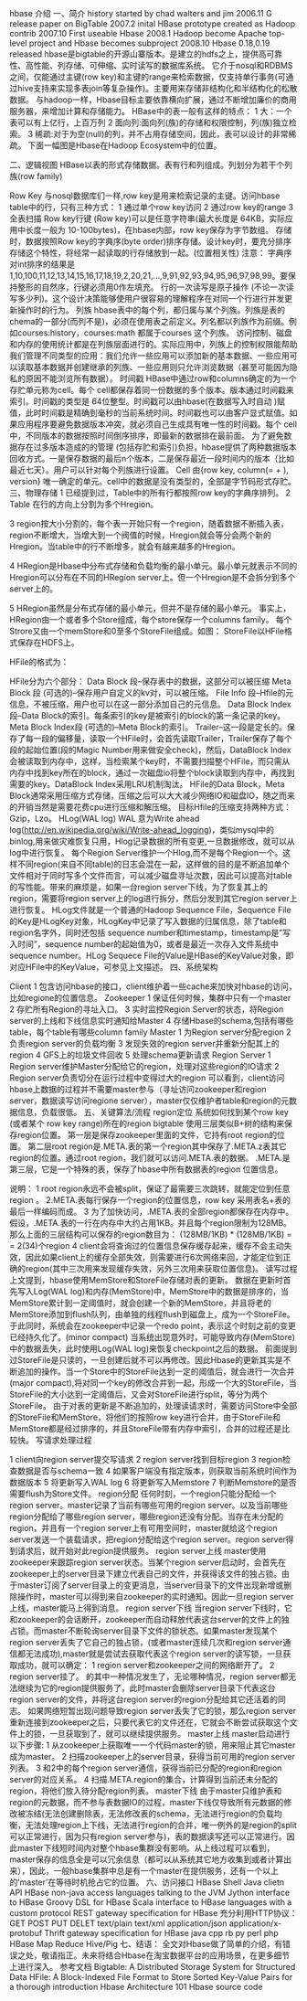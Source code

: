 hbase 介绍
一、简介
history
started by chad walters and jim
2006.11 G release paper on BigTable
2007.2 inital HBase prototype created as Hadoop contrib
2007.10 First useable Hbase
2008.1 Hadoop become Apache top-level project and Hbase becomes subproject
2008.10 Hbase 0.18,0.19 released
hbase是bigtable的开源山寨版本。是建立的hdfs之上，提供高可靠性、高性能、列存储、可伸缩、实时读写的数据库系统。
它介于nosql和RDBMS之间，仅能通过主键(row key)和主键的range来检索数据，仅支持单行事务(可通过hive支持来实现多表join等复杂操作)。主要用来存储非结构化和半结构化的松散数据。
与hadoop一样，Hbase目标主要依靠横向扩展，通过不断增加廉价的商用服务器，来增加计算和存储能力。
HBase中的表一般有这样的特点：
1 大：一个表可以有上亿行，上百万列
2 面向列:面向列(族)的存储和权限控制，列(族)独立检索。
3 稀疏:对于为空(null)的列，并不占用存储空间，因此，表可以设计的非常稀疏。
下面一幅图是Hbase在Hadoop Ecosystem中的位置。

二、逻辑视图
HBase以表的形式存储数据。表有行和列组成。列划分为若干个列族(row family)

Row Key
与nosql数据库们一样,row key是用来检索记录的主键。访问hbase table中的行，只有三种方式：
1 通过单个row key访问
2 通过row key的range
3 全表扫描
Row key行键 (Row key)可以是任意字符串(最大长度是 64KB，实际应用中长度一般为 10-100bytes)，在hbase内部，row key保存为字节数组。
存储时，数据按照Row key的字典序(byte order)排序存储。设计key时，要充分排序存储这个特性，将经常一起读取的行存储放到一起。(位置相关性)
注意：
字典序对int排序的结果是1,10,100,11,12,13,14,15,16,17,18,19,2,20,21,…,9,91,92,93,94,95,96,97,98,99。要保持整形的自然序，行键必须用0作左填充。
行的一次读写是原子操作 (不论一次读写多少列)。这个设计决策能够使用户很容易的理解程序在对同一个行进行并发更新操作时的行为。
列族
hbase表中的每个列，都归属与某个列族。列族是表的chema的一部分(而列不是)，必须在使用表之前定义。列名都以列族作为前缀。例如courses:history，courses:math
都属于courses 这个列族。
访问控制、磁盘和内存的使用统计都是在列族层面进行的。实际应用中，列族上的控制权限能帮助我们管理不同类型的应用：我们允许一些应用可以添加新的基本数据、一些应用可以读取基本数据并创建继承的列族、一些应用则只允许浏览数据（甚至可能因为隐私的原因不能浏览所有数据）。
时间戳
HBase中通过row和columns确定的为一个存贮单元称为cell。每个 cell都保存着同一份数据的多个版本。版本通过时间戳来索引。时间戳的类型是 64位整型。时间戳可以由hbase(在数据写入时自动 )赋值，此时时间戳是精确到毫秒的当前系统时间。时间戳也可以由客户显式赋值。如果应用程序要避免数据版本冲突，就必须自己生成具有唯一性的时间戳。每个 cell中，不同版本的数据按照时间倒序排序，即最新的数据排在最前面。
为了避免数据存在过多版本造成的的管理 (包括存贮和索引)负担，hbase提供了两种数据版本回收方式。一是保存数据的最后n个版本，二是保存最近一段时间内的版本（比如最近七天）。用户可以针对每个列族进行设置。
Cell
由{row key, column(=<family> + <label>), version} 唯一确定的单元。cell中的数据是没有类型的，全部是字节码形式存贮。
三、物理存储
1 已经提到过，Table中的所有行都按照row key的字典序排列。
2 Table 在行的方向上分割为多个Hregion。

3 region按大小分割的，每个表一开始只有一个region，随着数据不断插入表，region不断增大，当增大到一个阀值的时候，Hregion就会等分会两个新的Hregion。当table中的行不断增多，就会有越来越多的Hregion。

4 HRegion是Hbase中分布式存储和负载均衡的最小单元。最小单元就表示不同的Hregion可以分布在不同的HRegion server上。但一个Hregion是不会拆分到多个server上的。


5 HRegion虽然是分布式存储的最小单元，但并不是存储的最小单元。
事实上，HRegion由一个或者多个Store组成，每个store保存一个columns family。
每个Strore又由一个memStore和0至多个StoreFile组成。如图：
StoreFile以HFile格式保存在HDFS上。

HFile的格式为：

 
HFile分为六个部分：
Data Block 段–保存表中的数据，这部分可以被压缩
Meta Block 段 (可选的)–保存用户自定义的kv对，可以被压缩。
File Info 段–Hfile的元信息，不被压缩，用户也可以在这一部分添加自己的元信息。
Data Block Index 段–Data Block的索引。每条索引的key是被索引的block的第一条记录的key。
Meta Block Index段 (可选的)–Meta Block的索引。
Trailer–这一段是定长的。保存了每一段的偏移量，读取一个HFile时，会首先读取Trailer，Trailer保存了每个段的起始位置(段的Magic Number用来做安全check)，然后，DataBlock Index会被读取到内存中，这样，当检索某个key时，不需要扫描整个HFile，而只需从内存中找到key所在的block，通过一次磁盘io将整个block读取到内存中，再找到需要的key。DataBlock Index采用LRU机制淘汰。
HFile的Data Block，Meta Block通常采用压缩方式存储，压缩之后可以大大减少网络IO和磁盘IO，随之而来的开销当然是需要花费cpu进行压缩和解压缩。
目标Hfile的压缩支持两种方式：Gzip，Lzo。
HLog(WAL log)
WAL 意为Write ahead log(http://en.wikipedia.org/wiki/Write-ahead_logging)，类似mysql中的binlog,用来做灾难恢复只用，Hlog记录数据的所有变更,一旦数据修改，就可以从log中进行恢复。
每个Region Server维护一个Hlog,而不是每个Region一个。这样不同region(来自不同table)的日志会混在一起，这样做的目的是不断追加单个文件相对于同时写多个文件而言，可以减少磁盘寻址次数，因此可以提高对table的写性能。带来的麻烦是，如果一台region server下线，为了恢复其上的region，需要将region server上的log进行拆分，然后分发到其它region server上进行恢复。
HLog文件就是一个普通的Hadoop Sequence File，Sequence File 的Key是HLogKey对象，HLogKey中记录了写入数据的归属信息，除了table和region名字外，同时还包括 sequence number和timestamp，timestamp是”写入时间”，sequence number的起始值为0，或者是最近一次存入文件系统中sequence number。HLog Sequece File的Value是HBase的KeyValue对象，即对应HFile中的KeyValue，可参见上文描述。
四、系统架构



Client
1 包含访问hbase的接口，client维护着一些cache来加快对hbase的访问，比如regione的位置信息。
Zookeeper
1 保证任何时候，集群中只有一个master
2 存贮所有Region的寻址入口。
3 实时监控Region Server的状态，将Region server的上线和下线信息实时通知给Master
4 存储Hbase的schema,包括有哪些table，每个table有哪些column family
Master
1 为Region server分配region
2 负责region server的负载均衡
3 发现失效的region server并重新分配其上的region
4 GFS上的垃圾文件回收
5 处理schema更新请求
Region Server
1 Region server维护Master分配给它的region，处理对这些region的IO请求
2 Region server负责切分在运行过程中变得过大的region
可以看到，client访问hbase上数据的过程并不需要master参与（寻址访问zookeeper和region server，数据读写访问regione server），master仅仅维护者table和region的元数据信息，负载很低。
五、关键算法/流程
region定位
系统如何找到某个row key (或者某个 row key range)所在的region
bigtable 使用三层类似B+树的结构来保存region位置。
第一层是保存zookeeper里面的文件，它持有root region的位置。
第二层root region是.META.表的第一个region其中保存了.META.z表其它region的位置。通过root region，我们就可以访问.META.表的数据。
.META.是第三层，它是一个特殊的表，保存了hbase中所有数据表的region 位置信息。
 

说明：
1 root region永远不会被split，保证了最需要三次跳转，就能定位到任意region 。
2.META.表每行保存一个region的位置信息，row key 采用表名+表的最后一样编码而成。
3 为了加快访问，.META.表的全部region都保存在内存中。
假设，.META.表的一行在内存中大约占用1KB。并且每个region限制为128MB。
那么上面的三层结构可以保存的region数目为：
(128MB/1KB) * (128MB/1KB) = = 2(34)个region
4 client会将查询过的位置信息保存缓存起来，缓存不会主动失效，因此如果client上的缓存全部失效，则需要进行6次网络来回，才能定位到正确的region(其中三次用来发现缓存失效，另外三次用来获取位置信息)。
读写过程
上文提到，hbase使用MemStore和StoreFile存储对表的更新。
数据在更新时首先写入Log(WAL log)和内存(MemStore)中，MemStore中的数据是排序的，当MemStore累计到一定阈值时，就会创建一个新的MemStore，并且将老的MemStore添加到flush队列，由单独的线程flush到磁盘上，成为一个StoreFile。于此同时，系统会在zookeeper中记录一个redo point，表示这个时刻之前的变更已经持久化了。(minor compact)
当系统出现意外时，可能导致内存(MemStore)中的数据丢失，此时使用Log(WAL log)来恢复checkpoint之后的数据。
前面提到过StoreFile是只读的，一旦创建后就不可以再修改。因此Hbase的更新其实是不断追加的操作。当一个Store中的StoreFile达到一定的阈值后，就会进行一次合并(major compact),将对同一个key的修改合并到一起，形成一个大的StoreFile，当StoreFile的大小达到一定阈值后，又会对StoreFile进行split，等分为两个StoreFile。
由于对表的更新是不断追加的，处理读请求时，需要访问Store中全部的StoreFile和MemStore，将他们的按照row key进行合并，由于StoreFile和MemStore都是经过排序的，并且StoreFile带有内存中索引，合并的过程还是比较快。
写请求处理过程

1 client向region server提交写请求
2 region server找到目标region
3 region检查数据是否与schema一致
4 如果客户端没有指定版本，则获取当前系统时间作为数据版本
5 将更新写入WAL log
6 将更新写入Memstore
7 判断Memstore的是否需要flush为Store文件。
region分配
任何时刻，一个region只能分配给一个region server。master记录了当前有哪些可用的region server。以及当前哪些region分配给了哪些region server，哪些region还没有分配。当存在未分配的region，并且有一个region server上有可用空间时，master就给这个region server发送一个装载请求，把region分配给这个region server。region server得到请求后，就开始对此region提供服务。
region server上线
master使用zookeeper来跟踪region server状态。当某个region server启动时，会首先在zookeeper上的server目录下建立代表自己的文件，并获得该文件的独占锁。由于master订阅了server目录上的变更消息，当server目录下的文件出现新增或删除操作时，master可以得到来自zookeeper的实时通知。因此一旦region server上线，master能马上得到消息。
region server下线
当region server下线时，它和zookeeper的会话断开，zookeeper而自动释放代表这台server的文件上的独占锁。而master不断轮询server目录下文件的锁状态。如果master发现某个region server丢失了它自己的独占锁，(或者master连续几次和region server通信都无法成功),master就是尝试去获取代表这个region server的读写锁，一旦获取成功，就可以确定：
1 region server和zookeeper之间的网络断开了。
2 region server挂了。
的其中一种情况发生了，无论哪种情况，region server都无法继续为它的region提供服务了，此时master会删除server目录下代表这台region server的文件，并将这台region server的region分配给其它还活着的同志。
如果网络短暂出现问题导致region server丢失了它的锁，那么region server重新连接到zookeeper之后，只要代表它的文件还在，它就会不断尝试获取这个文件上的锁，一旦获取到了，就可以继续提供服务。
master上线
master启动进行以下步骤:
1 从zookeeper上获取唯一一个代码master的锁，用来阻止其它master成为master。
2 扫描zookeeper上的server目录，获得当前可用的region server列表。
3 和2中的每个region server通信，获得当前已分配的region和region server的对应关系。
4 扫描.META.region的集合，计算得到当前还未分配的region，将他们放入待分配region列表。
master下线
由于master只维护表和region的元数据，而不参与表数据IO的过程，master下线仅导致所有元数据的修改被冻结(无法创建删除表，无法修改表的schema，无法进行region的负载均衡，无法处理region上下线，无法进行region的合并，唯一例外的是region的split可以正常进行，因为只有region server参与)，表的数据读写还可以正常进行。因此master下线短时间内对整个hbase集群没有影响。从上线过程可以看到，master保存的信息全是可以冗余信息（都可以从系统其它地方收集到或者计算出来），因此，一般hbase集群中总是有一个master在提供服务，还有一个以上的’master’在等待时机抢占它的位置。
六、访问接口
HBase Shell
Java clietn API
HBase non-java access
languages talking to the JVM
Jython interface to HBase
Groovy DSL for HBase
Scala interface to HBase
languages with a custom protocol
REST gateway specification for HBase
充分利用HTTP协议：GET POST PUT DELET
text/plain
text/xml
application/json
application/x-protobuf
Thrift gateway specification for HBase
java
cpp
rb
py
perl
php
HBase Map Reduce
Hive/Pig
七、结语：
全文对Hbase做了简单的介绍，有错误之处，敬请指正。未来将结合Hbase在淘宝数据平台的应用场景，在更多细节上进行深入。
参考文档
Bigtable: A Distributed Storage System for Structured Data
HFile: A Block-Indexed File Format to Store Sorted Key-Value Pairs for a thorough introduction Hbase Architecture 101
Hbase source code